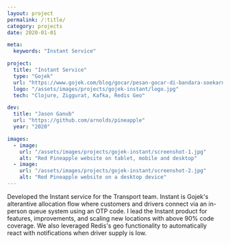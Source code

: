 ```yaml
---
layout: project
permalink: /:title/
category: projects
date: 2020-01-01

meta:
  keywords: "Instant Service"

project:
  title: "Instant Service"
  type: "Gojek"
  url: "https://www.gojek.com/blog/gocar/pesan-gocar-di-bandara-soekarno-hatta/"
  logo: "/assets/images/projects/gojek-instant/logo.jpg"
  tech: "Clojure, Ziggurat, Kafka, Redis Geo"

dev:
  title: "Jason Ganub"
  url: "https://github.com/arnolds/pineapple"
  year: "2020"

images:
  - image:
    url: "/assets/images/projects/gojek-instant/screenshot-1.jpg"
    alt: "Red Pineapple website on tablet, mobile and desktop"
  - image:
    url: "/assets/images/projects/gojek-instant/screenshot-2.jpg"
    alt: "Red Pineapple website on a desktop device"
---
```

<p>Developed the Instant service for the Transport team. Instant is Gojek's alterantive allocation flow where customers and drivers connect via an in-person queue system using an OTP code. I lead the Instant product for features, improvements, and scaling new locations with above 90% code coverage. We also leveraged Redis's geo functionality to automatically react with notifications when driver supply is low.</p>